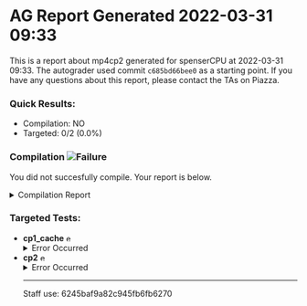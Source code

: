 # AG Report Generated 2022-03-31 09:33
This is a report about mp4cp2 generated for spenserCPU at 2022-03-31 09:33. The autograder used commit ``c685bd66bee0`` as a starting point. If you have any questions about this report, please contact the TAs on Piazza.
### Quick Results:
 - Compilation: NO
 - Targeted: 0/2 (0.0%)
### Compilation ![Failure][failure]
You did not succesfully compile. Your report is below.
<details>
<summary>Compilation Report</summary>

```
Info: *******************************************************************
Info: Running Quartus Prime Analysis & Synthesis
    Info: Version 18.1.0 Build 625 09/12/2018 SJ Standard Edition
    Info: Copyright (C) 2018  Intel Corporation. All rights reserved.
    Info: Your use of Intel Corporation's design tools, logic functions 
    Info: and other software and tools, and its AMPP partner logic 
    Info: functions, and any output files from any of the foregoing 
    Info: (including device programming or simulation files), and any 
    Info: associated documentation or information are expressly subject 
    Info: to the terms and conditions of the Intel Program License 
    Info: Subscription Agreement, the Intel Quartus Prime License Agreement,
    Info: the Intel FPGA IP License Agreement, or other applicable license
    Info: agreement, including, without limitation, that your use is for
    Info: the sole purpose of programming logic devices manufactured by
    Info: Intel and sold by Intel or its authorized distributors.  Please
    Info: refer to the applicable agreement for further details.
    Info: Processing started: Thu Mar 31 14:33:24 2022
Info: Command: quartus_map mp4 -c mp4
Warning (18236): Number of processors has not been specified which may cause overloading on shared machines.  Set the global assignment NUM_PARALLEL_PROCESSORS in your QSF to an appropriate value for best performance.
Info (20030): Parallel compilation is enabled and will use 2 of the 2 processors detected
Info (12021): Found 1 design units, including 0 entities, in source file hdl/rv32i_types.sv
    Info (12022): Found design unit 1: rv32i_types (SystemVerilog) File: /job/student/hdl/rv32i_types.sv Line: 3
Warning (12019): Can't analyze file -- file hdl/reservation_station.sv is missing
Info (12021): Found 1 design units, including 0 entities, in source file hdl/structs.sv
    Info (12022): Found design unit 1: structs (SystemVerilog) File: /job/student/hdl/structs.sv Line: 1
Warning (12019): Can't analyze file -- file hdl/rv32i_mux_types.sv is missing
Error (10161): Verilog HDL error at rv32i_types.sv(7): object "pcmux" is not declared. Verify the object name is correct. If the name is correct, declare the object. File: /job/student/hdl/rv32i_types.sv Line: 7
Error (10161): Verilog HDL error at rv32i_types.sv(8): object "marmux" is not declared. Verify the object name is correct. If the name is correct, declare the object. File: /job/student/hdl/rv32i_types.sv Line: 8
Error (10161): Verilog HDL error at rv32i_types.sv(9): object "cmpmux" is not declared. Verify the object name is correct. If the name is correct, declare the object. File: /job/student/hdl/rv32i_types.sv Line: 9
Error (10161): Verilog HDL error at rv32i_types.sv(10): object "alumux" is not declared. Verify the object name is correct. If the name is correct, declare the object. File: /job/student/hdl/rv32i_types.sv Line: 10
Error (10161): Verilog HDL error at rv32i_types.sv(11): object "regfilemux" is not declared. Verify the object name is correct. If the name is correct, declare the object. File: /job/student/hdl/rv32i_types.sv Line: 11
Error: Quartus Prime Analysis & Synthesis was unsuccessful. 5 errors, 3 warnings
    Error: Peak virtual memory: 987 megabytes
    Error: Processing ended: Thu Mar 31 14:33:35 2022
    Error: Elapsed time: 00:00:11
    Error: Total CPU time (on all processors): 00:00:17

```

</details>


### Targeted Tests: 
<ul>
<li> <b>cp1_cache</b> <img src="https://upload.wikimedia.org/wikipedia/en/thumb/7/74/Ambox_warning_yellow.svg/40px-Ambox_warning_yellow.svg.png" alt="error" width="13" height="13" ></img><details>
<summary>Error Occurred</summary>

```
An error occured when running this test.
If your code did not successfully compile, that is likely the reason.
If your code did compile, then please reach out to a TA on Piazza
```

</details>
</li>
<li> <b>cp2</b> <img src="https://upload.wikimedia.org/wikipedia/en/thumb/7/74/Ambox_warning_yellow.svg/40px-Ambox_warning_yellow.svg.png" alt="error" width="13" height="13" ></img><details>
<summary>Error Occurred</summary>

```
An error occured when running this test.
If your code did not successfully compile, that is likely the reason.
If your code did compile, then please reach out to a TA on Piazza
```

</details>
</li>

---
Staff use: 6245baf9a82c945fb6fb6270

[success]: https://upload.wikimedia.org/wikipedia/commons/thumb/0/03/Green_check.svg/13px-Green_check.svg.png 
[failure]: https://upload.wikimedia.org/wikipedia/en/thumb/b/ba/Red_x.svg/13px-Red_x.svg.png 
